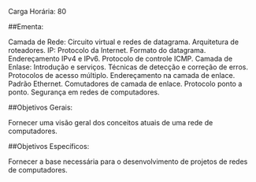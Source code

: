 Carga Horária: 80

##Ementa:

Camada de Rede: Circuito virtual e redes de datagrama. Arquitetura de roteadores. IP: Protocolo da Internet. Formato do datagrama. Endereçamento IPv4 e IPv6. Protocolo de controle ICMP. Camada de Enlase: Introdução e serviços. Técnicas de detecção e correção de erros. Protocolos de acesso múltiplo. Endereçamento na camada de enlace. Padrão Ethernet. Comutadores de camada de enlace. Protocolo ponto a ponto. Segurança em redes de computadores.

##Objetivos Gerais:

Fornecer uma visão geral dos conceitos atuais de uma rede de computadores.

##Objetivos Específicos:

Fornecer a base necessária para o desenvolvimento de projetos de redes de computadores.
